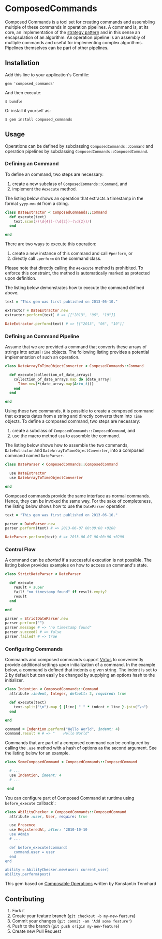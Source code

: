 # ComposedCommands

Composed Commands is a tool set for creating commands and assembling
multiple of these commands in operation pipelines. A command is, at its
core, an implementation of the [strategy
pattern](http://en.wikipedia.org/wiki/Strategy_pattern) and in this sense an
encapsulation of an algorithm. An operation pipeline is an assembly of multiple
commands and useful for implementing complex algorithms. Pipelines themselves
can be part of other pipelines.

## Installation

Add this line to your application's Gemfile:

    gem 'composed_commands'

And then execute:

    $ bundle

Or install it yourself as:

    $ gem install composed_commands

## Usage

Operations can be defined by subclassing `ComposedCommands::Command` and
operation pipelines by subclassing `ComposedCommands::ComposedCommand`.

### Defining an Command

To define an command, two steps are necessary:

1. create a new subclass of `ComposedCommands::Command`, and
2. implement the `#execute` method.

The listing below shows an operation that extracts a timestamp in the format
`yyyy-mm-dd` from a string.

```ruby
class DateExtractor < ComposedCommands::Command
  def execute(text)
    text.scan(/(\d{4})-(\d{2})-(\d{2})/)
  end

end
```

There are two ways to execute this operation:

1. create a new instance of this command and call `#perform`, or
2. directly call `.perform` on the command class.

Please note that directly calling the `#execute`
method is prohibited. To enforce this constraint, the method is automatically
marked as protected upon definition.

The listing below demonstrates how to execute the command defined above.

```ruby
text = "This gem was first published on 2013-06-10."

extractor = DateExtractor.new
extractor.perform(text) # => [["2013", "06", "10"]]

DateExtractor.perform(text) # => [["2013", "06", "10"]]
```

### Defining an Command Pipeline

Assume that we are provided a command that converts these arrays of strings
into actual `Time` objects. The following listing provides a potential
implementation of such an operation.

```ruby
class DateArrayToTimeObjectConverter < ComposedCommands::Command

  def execute(collection_of_date_arrays)
    collection_of_date_arrays.map do |date_array|
      Time.new(*(date_array.map(&:to_i)))
    end
  end

end
```

Using these two commands, it is possible to create a composed command that
extracts dates from a string and directly converts them into `Time` objects. To
define a composed command, two steps are necessary:

1. create a subclass of `ComposedCommands::ComposedCommand`, and
2. use the macro method `use` to assemble the command.

The listing below shows how to assemble the two commands, `DateExtractor` and
`DateArrayToTimeObjectConverter`, into a composed command named `DateParser`.

```ruby
class DateParser < ComposedCommands::ComposedCommand

  use DateExtractor
  use DateArrayToTimeObjectConverter

end
```

Composed commands provide the same interface as normal commands. Hence,
they can be invoked the same way. For the sake of completeness, the listing
below shows how to use the `DateParser` operation.

```ruby
text = "This gem was first published on 2013-06-10."

parser = DateParser.new
parser.perform(text) # => 2013-06-07 00:00:00 +0200

DateParser.perform(text) # => 2013-06-07 00:00:00 +0200
```

### Control Flow

A command can be *aborted* if a successful execution is not
possible. The listing below provides examples on how to access an command's state.

```ruby
class StrictDateParser < DateParser

  def execute
    result = super
    fail! "no timestamp found" if result.empty?
    result
  end

end

parser = StrictDateParser.new
parser.perform("")
parser.message # => "no timestamp found"
parser.succeed? # => false
parser.failed? # => true
```

### Configuring Commands

Commands and composed commands support
[Virtus](https://github.com/solnic/virtus) to conveniently
provide additional settings upon initialization of a command. In the
example below, a command is defined that indents a given string. The indent
is set to 2 by default but can easily be changed by supplying an options hash
to the initializer.

```ruby
class Indention < ComposedCommands::Command
  attribute :indent, Integer, default: 2, required: true

  def execute(text)
    text.split("\n").map { |line| " " * indent + line }.join("\n")
  end

end

command = Indention.perform("Hello World", indent: 4)
command.result = # => "    Hello World"
```

Commands that are part of a composed command can be configured by calling
the `.use` method with a hash of options as the second argument. See the
listing below for an example.

```ruby
class SomeComposedCommand < ComposedCommands::ComposedCommand

  # ...
  use Indention, indent: 4
  # ...

 end
```

You can configure part of Composed Command at runtime using `before_execute` callback':

```ruby
class AbilityChecker < ComposedCommands::ComposedCommand
  attribute :user, User, require: true

  use Presence
  use RegisteredAt, after: '2010-10-10
  use Admin
  # ...

  def before_execute(command)
    command.user = user
  end
end

ability = AbilityChecker.new(user: current_user)
ability.perform(post)
```

This gem based on [Composable Operations](https://github.com/t6d/composable_operations) written by Konstantin Tennhard

## Contributing

1. Fork it
2. Create your feature branch (`git checkout -b my-new-feature`)
3. Commit your changes (`git commit -am 'Add some feature'`)
4. Push to the branch (`git push origin my-new-feature`)
5. Create new Pull Request
